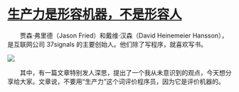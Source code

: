 # [生产力是形容机器，不是形容人](https://github.com/jaaleng/jaaleng.github.io/issues/32)

&emsp;&emsp;贾森·弗里德（Jason Fried）和戴维·汉森（David Heinemeier Hansson），是互联网公司 37signals 的主要创始人。他们除了写程序，就喜欢写书。

![](https://pic.imgdb.cn/item/66ba0390d9c307b7e93090c6.png)

&emsp;&emsp;其中，有一篇文章特别发人深思，提出了一个我从未意识到的观点，今天想分享给大家。文章说，不要用“生产力”这个词评价程序员，因为它是评价机器的。